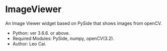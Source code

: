 # ImageViewer
An Image Viewer widget based on PySide that shows images from openCV.

* Python: ver 3.6.6. or above.
* Required Modules: PySide, numpy, openCV(3.2).
* Author: Leo Cai.